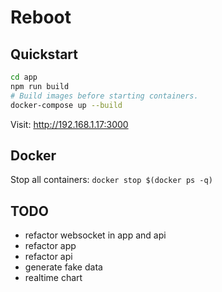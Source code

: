 # Reboot

## Quickstart

```bash
cd app
npm run build
# Build images before starting containers.
docker-compose up --build
```

Visit: http://192.168.1.17:3000


## Docker

Stop all containers: `docker stop $(docker ps -q)`

## TODO

- refactor websocket in app and api
- refactor app
- refactor api
- generate fake data
- realtime chart
